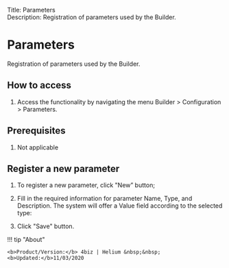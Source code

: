 Title: Parameters  
Description: Registration of parameters used by the Builder.

# Parameters  

Registration of parameters used by the Builder.

## How to access

1.	Access the functionality by navigating the menu Builder > Configuration > Parameters.

## Prerequisites

1. Not applicable  

## Register a new parameter

1.	To register a new parameter, click "New” button;

2.	Fill in the required information for parameter Name, Type, and Description. The system will offer a Value field according to the selected type:

3.	Click "Save" button.


!!! tip "About"

    <b>Product/Version:</b> 4biz | Helium &nbsp;&nbsp;
    <b>Updated:</b>11/03/2020  
